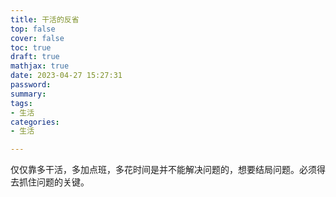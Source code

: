```yaml
---
title: 干活的反省
top: false
cover: false
toc: true
draft: true
mathjax: true
date: 2023-04-27 15:27:31
password:
summary:
tags:
- 生活
categories:
- 生活

---
```


仅仅靠多干活，多加点班，多花时间是并不能解决问题的，想要结局问题。必须得去抓住问题的关键。